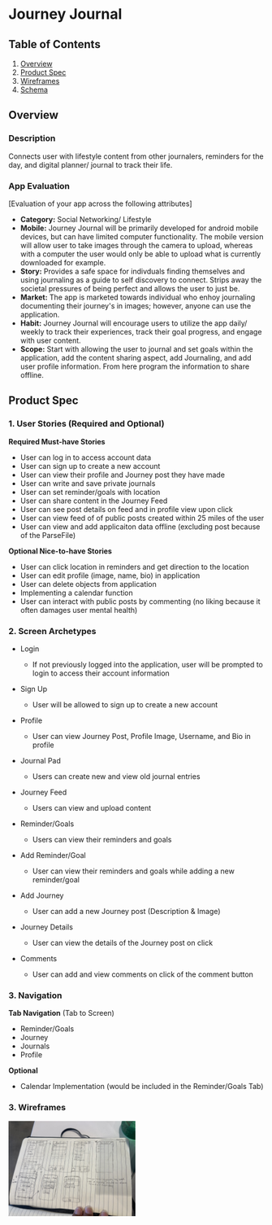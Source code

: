 # Journey Journal

## Table of Contents
1. [Overview](#Overview)
1. [Product Spec](#Product-Spec)
1. [Wireframes](#Wireframes)
2. [Schema](#Schema)

## Overview
### Description
Connects user with lifestyle content from other journalers, reminders for the day, and digital planner/ journal to track their life.

### App Evaluation
[Evaluation of your app across the following attributes]
- **Category:** Social Networking/ Lifestyle
- **Mobile:** Journey Journal will be primarily developed for android mobile devices, but can have limited computer functionality. The mobile version will allow user to take images through the camera to upload, whereas with a computer the user would only be able to upload what is currently downloaded for example.
- **Story:** Provides a safe space for indivduals finding themselves and using journaling as a guide to self discovery to connect. Strips away the societal pressures of being perfect and allows the user to just be.
- **Market:** The app is marketed towards individual who enhoy journaling documenting their journey's in images; however, anyone can use the application.
- **Habit:** Journey Journal will encourage users to utilize the app daily/ weekly to track their experiences, track their goal progress, and engage with user content.
- **Scope:** Start with allowing the user to journal and set goals within the application, add the content sharing aspect, add Journaling, and add user profile information. From here program the information to share offline.

## Product Spec

### 1. User Stories (Required and Optional)

**Required Must-have Stories**

* User can log in to access account data
* User can sign up to create a new account
* User can view their profile and Journey post they have made
* User can write and save private journals
* User can set reminder/goals with location
* User can share content in the Journey Feed
* User can see post details on feed and in profile view upon click
* User can view feed of of public posts created within 25 miles of the user
* User can view and add applicaiton data offline (excluding post because of the ParseFile)


**Optional Nice-to-have Stories**

* User can click location in reminders and get direction to the location
* User can edit profile (image, name, bio) in application
* User can delete objects from application
* Implementing a calendar function
* User can interact with public posts by commenting (no liking because it often damages user mental health)



### 2. Screen Archetypes

* Login
   * If not previously logged into the application, user will be prompted to login to access their account information

* Sign Up
  * User will be allowed to sign up to create a new account

* Profile 
  * User can view Journey Post, Profile Image, Username, and Bio in profile

* Journal Pad 
  * Users can create new and view old journal entries

* Journey Feed 
  * Users can view and upload content 

* Reminder/Goals 
  * Users can view their reminders and goals

* Add Reminder/Goal
  * User can view their reminders and goals while adding a new reminder/goal

* Add Journey
  * User can add a new Journey post (Description & Image) 

* Journey Details
  * User can view the details of the Journey post on click

* Comments
  * User can add and view comments on click of the comment button

### 3. Navigation

**Tab Navigation** (Tab to Screen)

* Reminder/Goals
* Journey
* Journals
* Profile

**Optional**

* Calendar Implementation (would be included in the Reminder/Goals Tab)

### 3. Wireframes 

<img src="https://github.com/shaniyaclement/FBU-JourneyJournal/raw/master/Wireframes.jpg" width="250" />
